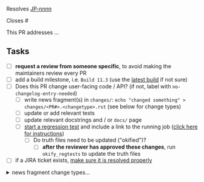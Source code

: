 <!-- If this PR closes a JIRA ticket, make sure the title starts with the JIRA issue number,
for example JP-1234: <Fix a bug> -->
Resolves [JP-nnnn](https://jira.stsci.edu/browse/JP-nnnn)

<!-- If this PR closes a GitHub issue, reference it here by its number -->
Closes #

<!-- describe the changes comprising this PR here -->
This PR addresses ...

<!-- if you can't perform these tasks due to permissions, please ask a maintainer to do them -->
## Tasks
- [ ] **request a review from someone specific**, to avoid making the maintainers review every PR
- [ ] add a build milestone, i.e. `Build 11.3` (use the [latest build](https://github.com/spacetelescope/jwst/milestones) if not sure)
- [ ] Does this PR change user-facing code / API? (if not, label with `no-changelog-entry-needed`)
  - [ ] write news fragment(s) in `changes/`: `echo "changed something" > changes/<PR#>.<changetype>.rst` (see below for change types) 
  - [ ] update or add relevant tests
  - [ ] update relevant docstrings and / or `docs/` page
  - [ ] [start a regression test](https://github.com/spacetelescope/RegressionTests/actions/workflows/jwst.yml) and include a link to the running job ([click here for instructions](https://github.com/spacetelescope/RegressionTests/blob/main/docs/running_regression_tests.md))
    - [ ] Do truth files need to be updated ("okified")?
      - [ ] **after the reviewer has approved these changes**, run `okify_regtests` to update the truth files
- [ ] if a JIRA ticket exists, [make sure it is resolved properly](https://github.com/spacetelescope/jwst/wiki/How-to-resolve-JIRA-issues)

<details><summary>news fragment change types...</summary>

- ``changes/<PR#>.general.rst``: infrastructure or miscellaneous change
- ``changes/<PR#>.docs.rst``
- ``changes/<PR#>.stpipe.rst``
- ``changes/<PR#>.datamodels.rst``
- ``changes/<PR#>.scripts.rst``
- ``changes/<PR#>.fits_generator.rst``
- ``changes/<PR#>.set_telescope_pointing.rst``
- ``changes/<PR#>.pipeline.rst``

## stage 1
- ``changes/<PR#>.group_scale.rst``
- ``changes/<PR#>.dq_init.rst``
- ``changes/<PR#>.emicorr.rst``
- ``changes/<PR#>.saturation.rst``
- ``changes/<PR#>.ipc.rst``
- ``changes/<PR#>.firstframe.rst``
- ``changes/<PR#>.lastframe.rst``
- ``changes/<PR#>.reset.rst``
- ``changes/<PR#>.superbias.rst``
- ``changes/<PR#>.refpix.rst``
- ``changes/<PR#>.linearity.rst``
- ``changes/<PR#>.rscd.rst``
- ``changes/<PR#>.persistence.rst``
- ``changes/<PR#>.dark_current.rst``
- ``changes/<PR#>.charge_migration.rst``
- ``changes/<PR#>.jump.rst``
- ``changes/<PR#>.clean_flicker_noise.rst``
- ``changes/<PR#>.ramp_fitting.rst``
- ``changes/<PR#>.gain_scale.rst``

## stage 2
- ``changes/<PR#>.assign_wcs.rst``
- ``changes/<PR#>.badpix_selfcal.rst``
- ``changes/<PR#>.msaflagopen.rst``
- ``changes/<PR#>.nsclean.rst``
- ``changes/<PR#>.imprint.rst``
- ``changes/<PR#>.background.rst``
- ``changes/<PR#>.extract_2d.rst``
- ``changes/<PR#>.master_background.rst``
- ``changes/<PR#>.wavecorr.rst``
- ``changes/<PR#>.srctype.rst``
- ``changes/<PR#>.straylight.rst``
- ``changes/<PR#>.wfss_contam.rst``
- ``changes/<PR#>.flatfield.rst``
- ``changes/<PR#>.fringe.rst``
- ``changes/<PR#>.pathloss.rst``
- ``changes/<PR#>.barshadow.rst``
- ``changes/<PR#>.photom.rst``
- ``changes/<PR#>.pixel_replace.rst``
- ``changes/<PR#>.resample_spec.rst``
- ``changes/<PR#>.residual_fringe.rst``
- ``changes/<PR#>.cube_build.rst``
- ``changes/<PR#>.extract_1d.rst``
- ``changes/<PR#>.resample.rst``

## stage 3
- ``changes/<PR#>.assign_mtwcs.rst``
- ``changes/<PR#>.mrs_imatch.rst``
- ``changes/<PR#>.tweakreg.rst``
- ``changes/<PR#>.skymatch.rst``
- ``changes/<PR#>.exp_to_source.rst``
- ``changes/<PR#>.outlier_detection_coron.rst``
- ``changes/<PR#>.outlier_detection_ifu.rst``
- ``changes/<PR#>.outlier_detection_imaging.rst``
- ``changes/<PR#>.outlier_detection_spec.rst``
- ``changes/<PR#>.outlier_detection_tso.rst``
- ``changes/<PR#>.tso_photometry.rst``
- ``changes/<PR#>.stack_refs.rst``
- ``changes/<PR#>.align_refs.rst``
- ``changes/<PR#>.klip.rst``
- ``changes/<PR#>.spectral_leak.rst``
- ``changes/<PR#>.source_catalog.rst``
- ``changes/<PR#>.combine_1d.rst``
- ``changes/<PR#>.ami.rst``

## other
- ``changes/<PR#>.wfs_combine.rst``
- ``changes/<PR#>.white_light.rst``
- ``changes/<PR#>.cube_skymatch.rst``
- ``changes/<PR#>.engdb_tools.rst``
- ``changes/<PR#>.guider_cds.rst``
</details>
